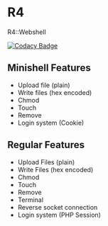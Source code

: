 # R4
R4::Webshell

[![Codacy Badge](https://app.codacy.com/project/badge/Grade/6b929694e8ad4329afa557745eeabcea)](https://www.codacy.com/gh/Cvar1984/R4/dashboard?utm_source=github.com&amp;utm_medium=referral&amp;utm_content=Cvar1984/R4&amp;utm_campaign=Badge_Grade)
## Minishell Features
- Upload file (plain)
- Write files (hex encoded)
- Chmod
- Touch
- Remove
- Login system (Cookie)
## Regular Features
- Upload Files (plain)
- Write Files (hex encoded)
- Chmod
- Touch
- Remove
- Terminal
- Reverse socket connection
- Login system (PHP Session)
